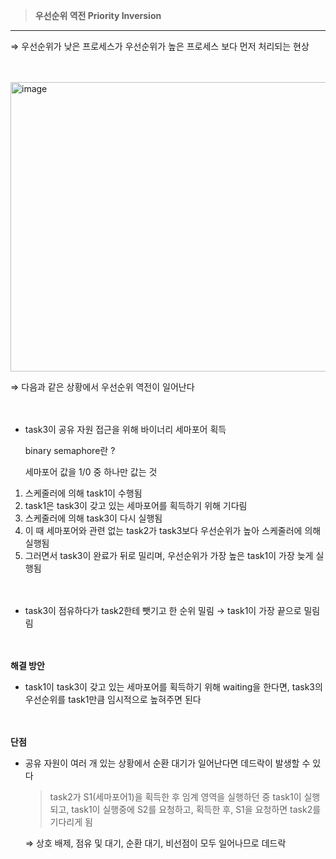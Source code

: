 > **우선순위 역전 Priority Inversion**
> 

---

⇒ 우선순위가 낮은 프로세스가 우선순위가 높은 프로세스 보다 먼저 처리되는 현상

**ㅤ**

<img width="940" height="463" alt="image" src="https://github.com/user-attachments/assets/9544b370-c3bf-47c4-a2f6-cdce6bb41460" />

⇒ 다음과 같은 상황에서 우선순위 역전이 일어난다

**ㅤ**

- task3이 공유 자원 접근을 위해 바이너리 세마포어 획득
    
    binary semaphore란 ?
    
    세마포어 값을 1/0 중 하나만 값는 것
    
1. 스케줄러에 의해 task1이 수행됨
2. task1은 task3이 갖고 있는 세마포어를 획득하기 위해 기다림
3. 스케줄러에 의해 task3이 다시 실행됨
4. 이 때 세마포어와 관련 없는 task2가 task3보다 우선순위가 높아 스케줄러에 의해 실행됨
5. 그러면서 task3이 완료가 뒤로 밀리며, 우선순위가 가장 높은 task1이 가장 늦게 실행됨

**ㅤ**

- task3이 점유하다가 task2한테 뺏기고 한 순위 밀림 → task1이 가장 끝으로 밀림림

**ㅤ**

**해결 방안**

- task1이 task3이 갖고 있는 세마포어를 획득하기 위해 waiting을 한다면, task3의 우선순위를 task1만큼 임시적으로 높혀주면 된다

**ㅤ**

**단점**

- 공유 자원이 여러 개 있는 상황에서 순환 대기가 일어난다면 데드락이 발생할 수 있다
    
    > task2가 S1(세마포어1)을 획득한 후 임계 영역을 실행하던 중 task1이 실행되고, task1이 실행중에 S2를 요청하고, 획득한 후, S1을 요청하면 task2를 기다리게 됨
    > 
    
    ⇒ 상호 배제, 점유 및 대기, 순환 대기, 비선점이 모두 일어나므로 데드락
